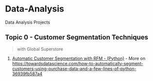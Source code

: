 # Data-Analysis
Data Analysis Projects

## Topic 0 - Customer Segmentation Techniques 
> with Global Superstore

1) [Automatic Customer Segmentation with RFM - (Python)](https://github.com/tristanga/Data-Analysis/blob/master/Notebooks/Automatic%20Customer%20Segmentation%20with%20RFM%20(Python).ipynb) - More on https://towardsdatascience.com/how-to-automatically-segment-customers-using-purchase-data-and-a-few-lines-of-python-36939fb587a4
